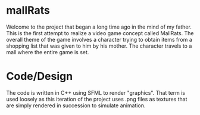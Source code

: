 # mallRats

Welcome to the project that began a long time ago in the mind of my father. This is the first attempt to realize a video game concept called MallRats. The overall theme of the game involves a character trying to obtain items from a shopping list that was given to him by his mother. The character travels to a mall where the entire game is set.

# Code/Design

The code is written in C++ using SFML to render "graphics". That term is used loosely as this iteration of the project uses .png files as textures that are simply rendered in succession to simulate animation.

